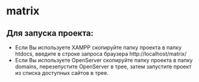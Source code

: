# matrix
## Для запуска проекта:

* Если Вы используете XAMPP скопируйте папку проекта в папку htdocs, введите в строке запроса браузера http://localhost/matrix/
* Если Вы используете OpenServer скопируйте папку проекта в папку domains, перезепустите OpenServer в трее, затем запустите проект из списка доступных сайтов в трее.
